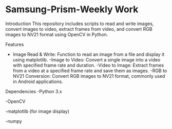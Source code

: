 # Samsung-Prism-Weekly Work
Introduction
This repository includes scripts to read and write images, convert images to video, extract frames from video, and convert RGB images to NV21 format using OpenCV in Python.




Features
- Image Read & Write: Function to read an image from a file and display it using matplotlib.
-Image to Video: Convert a single image into a video with specified frame rate and duration.
-Video to Image: Extract frames from a video at a specified frame rate and save them as images.
-RGB to NV21 Conversion: Convert RGB images to NV21 format, commonly used in Android applications.



Dependencies
-Python 3.x

-OpenCV

-matplotlib (for image display)

-numpy
